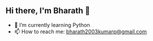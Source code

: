 ## Hi there, I'm Bharath 👋

- 🌱 I’m currently learning Python 
- 📫 How to reach me: bharath2003kumarp@gmail.com
